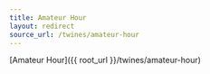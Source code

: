 ```yaml
---
title: Amateur Hour
layout: redirect
source_url: /twines/amateur-hour
---
```


[Amateur Hour]({{ root_url }}/twines/amateur-hour)
